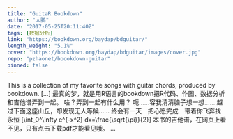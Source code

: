 ```yaml
---
title: "GuitaR Bookdown"
author: "大鹏"
date: "2017-05-25T20:11:40Z"
tags: [数据分析]
link: "https://bookdown.org/baydap/bdguitar/"
length_weight: "5.1%"
cover: "https://bookdown.org/baydap/bdguitar/images/cover.jpg"
repo: "pzhaonet/boookdown-guitar"
pinned: false
---
```


This is a collection of my favorite songs with guitar chords, produced by bookdown. [...] 最真的梦，就是用R语言的bookdown把R代码、作图、数据分析和吉他谱弄到一起。 啥？弄到一起有什么用？ 呃……容我清清脑子想一想…… 越过下面这座山丘，却发现无人等候…… 终会有一天　把心愿完成　带着你飞奔找永恒 \[\int_0^\infty e^{-x^2} dx=\frac{\sqrt{\pi}}{2}\] 本书的吉他谱，在网页上看不见，只有点击下载pdf才能看见哦。  ...

